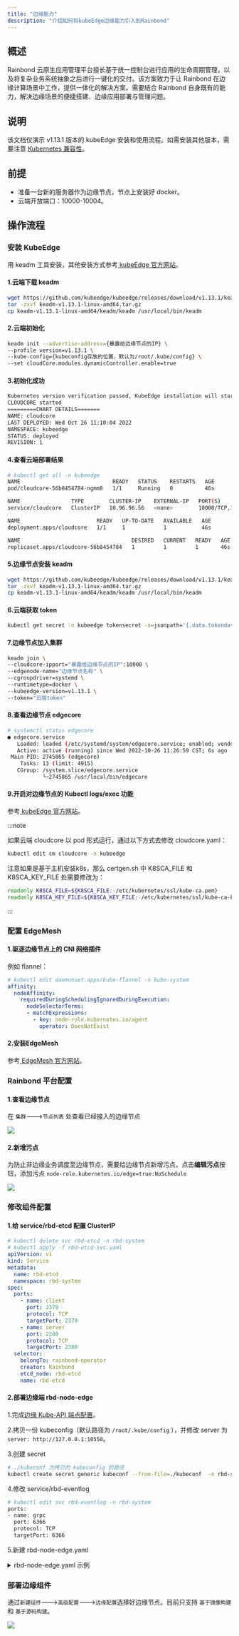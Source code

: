 ```yaml
---
title: "边缘能力"
description: "介绍如何将kubeEdge边缘能力引入到Rainbond"
---
```


## 概述

Rainbond 云原生应用管理平台擅长基于统一控制台进行应用的生命周期管理，以及将复杂业务系统抽象之后进行一键化的交付。该方案致力于让 Rainbond 在边缘计算场景中工作，提供一体化的解决方案。需要结合 Rainbond 自身既有的能力，解决边缘场景的便捷搭建、边缘应用部署与管理问题。

## 说明

该文档仅演示 v1.13.1 版本的 kubeEdge 安装和使用流程。如需安装其他版本，需要注意 [Kubernetes 兼容性](https://github.com/kubeedge/kubeedge#kubernetes-compatibility)。

## 前提

- 准备一台新的服务器作为边缘节点，节点上安装好 docker。
- 云端开放端口：10000-10004。

## 操作流程

### 安装 KubeEdge

用 keadm 工具安装，其他安装方式参考[ kubeEdge 官方网站](https://release-1-13.docs.kubeedge.io/docs/category/setup)。

#### 1.云端下载 keadm

```bash
wget https://github.com/kubeedge/kubeedge/releases/download/v1.13.1/keadm-v1.13.1-linux-amd64.tar.gz
tar -zxvf keadm-v1.13.1-linux-amd64.tar.gz
cp keadm-v1.13.1-linux-amd64/keadm/keadm /usr/local/bin/keadm
```

#### 2.云端初始化

```bash
keadm init --advertise-address={暴露给边缘节点的IP} \
--profile version=v1.13.1 \
--kube-config={kubeconfig存放的位置，默认为/root/.kube/config} \
--set cloudCore.modules.dynamicController.enable=true
```

#### 3.初始化成功

```bash
Kubernetes version verification passed, KubeEdge installation will start...
CLOUDCORE started
=========CHART DETAILS=======
NAME: cloudcore
LAST DEPLOYED: Wed Oct 26 11:10:04 2022
NAMESPACE: kubeedge
STATUS: deployed
REVISION: 1
```

#### 4.查看云端部署结果

```bash
# kubectl get all -n kubeedge
NAME                             READY   STATUS    RESTARTS   AGE
pod/cloudcore-56b8454784-ngmm8   1/1     Running   0          46s

NAME                TYPE        CLUSTER-IP    EXTERNAL-IP   PORT(S)                                             AGE
service/cloudcore   ClusterIP   10.96.96.56   <none>        10000/TCP,10001/TCP,10002/TCP,10003/TCP,10004/TCP   46s

NAME                        READY   UP-TO-DATE   AVAILABLE   AGE
deployment.apps/cloudcore   1/1     1            1           46s

NAME                                   DESIRED   CURRENT   READY   AGE
replicaset.apps/cloudcore-56b8454784   1         1         1       46s
```

#### 5.边缘节点安装 keadm

```bash
wget https://github.com/kubeedge/kubeedge/releases/download/v1.13.1/keadm-v1.13.1-linux-amd64.tar.gz
tar -zxvf keadm-v1.13.1-linux-amd64.tar.gz
cp keadm-v1.13.1-linux-amd64/keadm/keadm /usr/local/bin/keadm
```

#### 6.云端获取 token

```bash
kubectl get secret -n kubeedge tokensecret -o=jsonpath='{.data.tokendata}' | base64 -d
```

#### 7.边缘节点加入集群

```bash
keadm join \
--cloudcore-ipport="暴露给边缘节点的IP":10000 \
--edgenode-name="边缘节点名称" \
--cgroupdriver=systemd \
--runtimetype=docker \
--kubeedge-version=v1.13.1 \
--token="云端token"
```

#### 8.查看边缘节点 edgecore

```bash
# systemctl status edgecore
● edgecore.service
   Loaded: loaded (/etc/systemd/system/edgecore.service; enabled; vendor preset: enabled)
   Active: active (running) since Wed 2022-10-26 11:26:59 CST; 6s ago
 Main PID: 2745865 (edgecore)
    Tasks: 13 (limit: 4915)
   CGroup: /system.slice/edgecore.service
           └─2745865 /usr/local/bin/edgecore
```

#### 9.开启对边缘节点的 Kubectl logs/exec 功能

参考[ kubeEdge 官方网站](https://kubeedge.io/docs/advanced/debug/)。


:::note 

如果云端 cloudcore 以 pod 形式运行，通过以下方式去修改 cloudcore.yaml：

```bash
kubectl edit cm cloudcore -n kubeedge 
```

注意如果是基于主机安装k8s，那么 certgen.sh 中 K8SCA_FILE 和 K8SCA_KEY_FILE 处需要修改为：

```bash
readonly K8SCA_FILE=${K8SCA_FILE:-/etc/kubernetes/ssl/kube-ca.pem}
readonly K8SCA_KEY_FILE=${K8SCA_KEY_FILE:-/etc/kubernetes/ssl/kube-ca-key.pem}
```
:::

### 配置 EdgeMesh

#### 1.驱逐边缘节点上的 CNI 网络插件

例如 flannel：

```yaml
# kubectl edit daemonset.apps/kube-flannel -n kube-system  
affinity:    
  nodeAffinity:                                                                    
    requiredDuringSchedulingIgnoredDuringExecution:                                
      nodeSelectorTerms:                                                           
      - matchExpressions:  
        - key: node-role.kubernetes.io/agent                                                                      
          operator: DoesNotExist  
```
#### 2.安装EdgeMesh

 参考[ EdgeMesh 官方网站](https://edgemesh.netlify.app/zh/)。

### Rainbond 平台配置

#### 1.查看边缘节点

在 `集群`--->`节点列表` 处查看已经接入的边缘节点

![](/img/edge/edge_node_list.png)

#### 2.新增污点

为防止非边缘业务调度至边缘节点，需要给边缘节点新增污点，点击**编辑污点**按钮，添加污点 `node-role.kubernetes.io/edge=true:NoSchedule`

![](/img/edge/taint.png)

### 修改组件配置

#### 1.给 service/rbd-etcd 配置 ClusterIP

```yaml
# kubectl delete svc rbd-etcd -n rbd-system    
# kubectl apply -f rbd-etcd-svc.yaml 
apiVersion: v1
kind: Service
metadata:
  name: rbd-etcd
  namespace: rbd-system
spec:
  ports:
    - name: client
      port: 2379
      protocol: TCP
      targetPort: 2379
    - name: server
      port: 2380
      protocol: TCP
      targetPort: 2380
  selector:
    belongTo: rainbond-operator
    creator: Rainbond
    etcd_node: rbd-etcd
    name: rbd-etcd
```
#### 2.部署边缘端 rbd-node-edge

1.完成[边缘 Kube-API 端点配置](https://edgemesh.netlify.app/zh/guide/edge-kube-api.html)。

2.拷贝一份 kubeconfig（默认路径为 `/root/.kube/config` ），并修改 server 为`server: http://127.0.0.1:10550`。

3.创建 secret

```bash
# ./kubeconf 为拷贝的 kubeconfig 的路径
kubectl create secret generic kubeconf --from-file=./kubeconf  -n rbd-system
```
4.修改 service/rbd-eventlog

```bash
# kubectl edit svc rbd-eventlog -n rbd-system
ports:
- name: grpc
  port: 6366
  protocol: TCP
  targetPort: 6366
```

5.新建 rbd-node-edge.yaml

<details>
  <summary> rbd-node-edge.yaml 示例 </summary>
  <div>

```yaml
---
apiVersion: apps/v1
kind: DaemonSet
metadata:
  labels:
    name: rbd-node-edge
  name: rbd-node-edge
  namespace: rbd-system
spec:
  revisionHistoryLimit: 10
  selector:
    matchLabels:
      name: rbd-node-edge
  template:
    metadata:
      labels:
        name: rbd-node-edge
      name: rbd-node-edge
    spec:
      containers:
        - args:
            - --etcd=http://rbd-etcd:2379
            - --hostIP=$(POD_IP)
            - --run-mode master
            - --noderule manage,compute
            - --nodeid=$(NODE_NAME)
            - --image-repo-host=goodrain.me
            - --hostsfile=/newetc/hosts
            - --rbd-ns=rbd-system
            - --container-runtime=docker
            # 指定 kubeconf
            - --kube-conf=/var/rbd-node/kubeconf
            # 指定云端暴露给边缘端的访问地址
            - --gateway-vip=""
            # 配置 event-log 相关 service 地址
            - --event-log-server=rbd-eventlog:6366
            - --event-server=rbd-eventlog:6363
            - --log-address=rbd-eventlog:6362
          env:
            - name: POD_IP
              valueFrom:
                fieldRef:
                  apiVersion: v1
                  fieldPath: status.podIP
            - name: NODE_NAME
              valueFrom:
                fieldRef:
                  apiVersion: v1
                  fieldPath: spec.nodeName
            - name: RBD_NAMESPACE
              value: rbd-system
            - name: RBD_DOCKER_SECRET
              value: hub-image-repository
          image: registry.cn-hangzhou.aliyuncs.com/goodrain/rbd-node:edge
          imagePullPolicy: IfNotPresent
          name: rbd-node
          readinessProbe:
            failureThreshold: 3
            httpGet:
              path: /v2/ping
              port: 6100
              scheme: HTTP
            initialDelaySeconds: 5
            periodSeconds: 5
            successThreshold: 1
            timeoutSeconds: 5
          volumeMounts:
            - mountPath: /grdata
              name: grdata
            - mountPath: /sys
              name: sys
            - mountPath: /newetc
              name: etc
            - mountPath: /grlocaldata
              name: grlocaldata
            - mountPath: /var/run/docker.sock
              name: dockersock
            - mountPath: /var/lib/docker
              name: docker
            - mountPath: /var/docker/lib
              name: vardocker
            - mountPath: /etc/docker/certs.d
              name: dockercert
            # 读取 kubeconf secret
            - mountPath: /var/rbd-node/
              name: kubeconf
              readOnly: true
      hostAliases:
        - hostnames:
            - goodrain.me
          ip: 192.168.0.237
      hostNetwork: true
      hostPID: true
      restartPolicy: Always
      dnsPolicy: ClusterFirstWithHostNet
      affinity:
        nodeAffinity:
          requiredDuringSchedulingIgnoredDuringExecution:
            nodeSelectorTerms:
              - matchExpressions:
                  - key: node-role.kubernetes.io/agent
                    operator: Exists
                  - key: node-role.kubernetes.io/edge
                    operator: Exists
      tolerations:
        - operator: Exists
      volumes:
        - name: grdata
          persistentVolumeClaim:
            claimName: rbd-cpt-grdata
        # 挂载 kubeconf secret
        - name: kubeconf
          secret:
            secretName: kubeconf
        - hostPath:
            path: /sys
            type: Directory
          name: sys
        - hostPath:
            path: /etc
            type: Directory
          name: etc
        - hostPath:
            path: /grlocaldata
            type: DirectoryOrCreate
          name: grlocaldata
        - hostPath:
            path: /var/lib/docker
            type: DirectoryOrCreate
          name: docker
        - hostPath:
            path: /var/docker/lib
            type: DirectoryOrCreate
          name: vardocker
        - hostPath:
            path: /etc/docker/certs.d
            type: DirectoryOrCreate
          name: dockercert
        - hostPath:
            path: /var/run/docker.sock
            type: Socket
          name: dockersock
```

  </div>
</details>

### 部署边缘组件

通过`新建组件`--->`高级配置`--->`边缘配置`选择好边缘节点。目前只支持 `基于镜像构建 `和 `基于源码构建`。

![](/img/edge/edge_configuration.png)